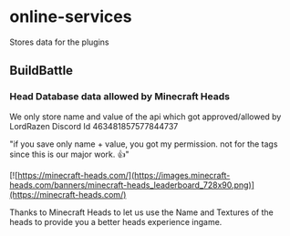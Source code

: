 # online-services
Stores data for the plugins


## BuildBattle

### Head Database data allowed by Minecraft Heads

We only store name and value of the api which got approved/allowed by LordRazen Discord Id 463481857577844737

"if you save only name + value, you got my permission. not for the tags since this is our major work. 👍"

[![https://minecraft-heads.com/](https://images.minecraft-heads.com/banners/minecraft-heads_leaderboard_728x90.png)](https://minecraft-heads.com/)

Thanks to Minecraft Heads to let us use the Name and Textures of the heads to provide you a better heads experience ingame.

